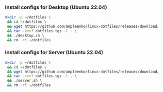 ### Install configs for Desktop (Ubuntu 22.04)

```bash
mkdir -p ~/dotfiles \
 && cd ~/dotfiles \
 && wget https://github.com/anpleenko/linux-dotfiles/releases/download/v20-04-2024-16h-30m-28s/dotfiles.tgz \
 && tar -zxvf dotfiles.tgz -C . \
 && ./desktop.sh \
 && rm -rf ~/dotfiles
```

### Install configs for Server (Ubuntu 22.04)

```bash
mkdir -p ~/dotfiles \
 && cd ~/dotfiles \
 && wget https://github.com/anpleenko/linux-dotfiles/releases/download/v20-04-2024-16h-30m-28s/dotfiles.tgz \
 && tar -zxvf dotfiles.tgz -C . \
 && ./server.sh \
 && rm -rf ~/dotfiles
```
